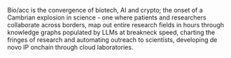 Bio/acc is the convergence of biotech, AI and crypto; the onset of a Cambrian explosion in science - one where patients and researchers collaborate across borders, map out entire research fields in hours through knowledge graphs populated by LLMs at breakneck speed, charting the fringes of research and automating outreach to scientists, developing de novo IP onchain through cloud laboratories.

